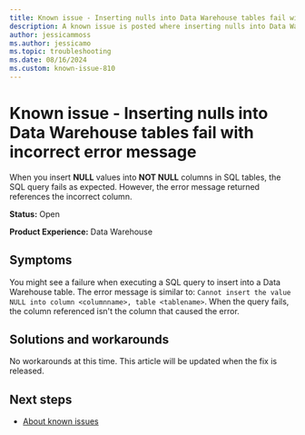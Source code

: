 ```yaml
---
title: Known issue - Inserting nulls into Data Warehouse tables fail with incorrect error message
description: A known issue is posted where inserting nulls into Data Warehouse tables fail with incorrect error message.
author: jessicammoss
ms.author: jessicamo
ms.topic: troubleshooting  
ms.date: 08/16/2024
ms.custom: known-issue-810
---
```


# Known issue - Inserting nulls into Data Warehouse tables fail with incorrect error message

When you insert **NULL** values into **NOT NULL** columns in SQL tables, the SQL query fails as expected. However, the error message returned references the incorrect column.

**Status:** Open

**Product Experience:** Data Warehouse

## Symptoms

You might see a failure when executing a SQL query to insert into a Data Warehouse table. The error message is similar to: `Cannot insert the value NULL into column <columnname>, table <tablename>`. When the query fails, the column referenced isn't the column that caused the error.

## Solutions and workarounds

No workarounds at this time. This article will be updated when the fix is released.

## Next steps

- [About known issues](https://support.fabric.microsoft.com/known-issues)
